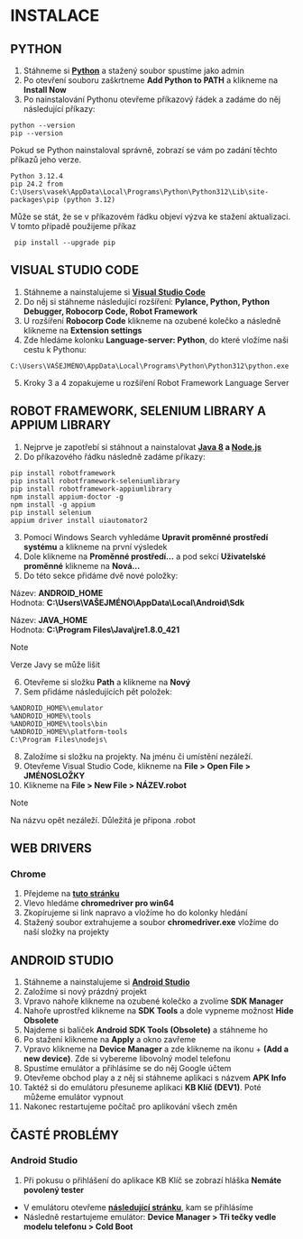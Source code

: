 # INSTALACE

## PYTHON
1)	Stáhneme si **[Python](https://www.python.org/downloads/)** a stažený soubor spustíme jako admin
2)	Po otevření souboru zaškrtneme **Add Python to PATH** a klikneme na **Install Now**
3)	Po nainstalování Pythonu otevřeme příkazový řádek a zadáme do něj následující příkazy:
```
python --version
pip --version
```

Pokud se Python nainstaloval správně, zobrazí se vám po zadání těchto příkazů jeho verze.
```
Python 3.12.4
pip 24.2 from C:\Users\vasek\AppData\Local\Programs\Python\Python312\Lib\site-packages\pip (python 3.12)
```
 Může se stát, že se v příkazovém řádku objeví výzva ke stažení aktualizaci. V tomto případě použijeme příkaz
```
 pip install --upgrade pip
```

## VISUAL STUDIO CODE
1)	Stáhneme a nainstalujeme si **[Visual Studio Code](https://code.visualstudio.com/)**
2)	Do něj si stáhneme následující rozšíření: **Pylance, Python, Python Debugger, Robocorp Code, Robot Framework**
3)	U rozšíření **Robocorp Code** klikneme na ozubené kolečko a následně klikneme na **Extension settings**
4)	Zde hledáme kolonku **Language-server: Python**, do které vložíme naši cestu k Pythonu:
```
C:\Users\VAŠEJMÉNO\AppData\Local\Programs\Python\Python312\python.exe
```
5) 	Kroky 3 a 4 zopakujeme u rozšíření Robot Framework Language Server


## ROBOT FRAMEWORK, SELENIUM LIBRARY A APPIUM LIBRARY
1)	Nejprve je zapotřebí si stáhnout a nainstalovat **[Java 8](https://www.java.com/en/download/) a [Node.js](https://nodejs.org/en)**
2)	Do příkazového řádku následně zadáme příkazy:
```
pip install robotframework
pip install robotframework-seleniumlibrary
pip install robotframework-appiumlibrary
npm install appium-doctor -g
npm install -g appium
pip install selenium
appium driver install uiautomator2
```

3)	Pomocí Windows Search vyhledáme **Upravit proměnné prostředí systému** a klikneme na první výsledek
4)	Dole klikneme na **Proměnné prostředí…** a pod sekcí **Uživatelské proměnné** klikneme na **Nová…**
5)	Do této sekce přidáme dvě nové položky:

Název: **ANDROID_HOME** <br />
Hodnota: **C:\Users\VAŠEJMÉNO\AppData\Local\Android\Sdk**

Název: **JAVA_HOME** <br />
Hodnota: **C:\Program Files\Java\jre1.8.0_421** <br />
> [!NOTE]
> Verze Javy se může lišit

6)	Otevřeme si složku **Path** a klikneme na **Nový**
7)	Sem přidáme následujících pět položek:
```
%ANDROID_HOME%\emulator
%ANDROID_HOME%\tools
%ANDROID_HOME%\tools\bin
%ANDROID_HOME%\platform-tools
C:\Program Files\nodejs\
```
8)	Založíme si složku na projekty. Na jménu či umístění nezáleží.
9)	Otevřeme Visual Studio Code, klikneme na **File > Open File > JMÉNOSLOŽKY**
10)	Klikneme na **File > New File > NÁZEV.robot** <br />
> [!NOTE]
> Na názvu opět nezáleží. Důležitá je přípona .robot

## WEB DRIVERS
### Chrome
1)	Přejdeme na **[tuto stránku](https://googlechromelabs.github.io/chrome-for-testing/#stable)**
2)	Vlevo hledáme **chromedriver pro win64**
3)	Zkopírujeme si link napravo a vložíme ho do kolonky hledání
4)	Stažený soubor extrahujeme a soubor **chromedriver.exe** vložíme do naší složky na projekty

## ANDROID STUDIO
1)	Stáhneme a nainstalujeme si **[Android Studio](https://developer.android.com/studio)**
2)	Založíme si nový prázdný projekt
3)	Vpravo nahoře klikneme na ozubené kolečko a zvolíme **SDK Manager**
4)	Nahoře uprostřed klikneme na **SDK Tools** a dole vypneme možnost **Hide Obsolete**
5)	Najdeme si balíček **Android SDK Tools (Obsolete)** a stáhneme ho
6)	Po stažení klikneme na **Apply** a okno zavřeme
7)	Vpravo klikneme na **Device Manager** a zde klikneme na ikonu + **(Add a new device)**. Zde si vybereme libovolný model telefonu	
8)	Spustíme emulátor a přihlásíme se do něj Google účtem
9)	Otevřeme obchod play a z něj si stáhneme aplikaci s názvem **APK Info**
10)	Taktéž si do emulátoru přesuneme aplikaci **KB Klíč (DEV1)**. Poté můžeme emulátor vypnout
11)	Nakonec restartujeme počítač pro aplikování všech změn

## ČASTÉ PROBLÉMY
### Android Studio
1)	Při pokusu o přihlášení do aplikace KB Klíč se zobrazí hláška **Nemáte povolený tester**
-	V emulátoru otevřeme **[následující stránku](https://www.mobilnibanka.cz/tester/)**, kam se přihlásíme
- Následně restartujeme emulátor: **Device Manager > Tři tečky vedle modelu telefonu > Cold Boot**


